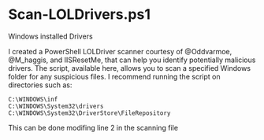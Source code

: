 # Scan-LOLDrivers.ps1
Windows installed Drivers

I created a PowerShell LOLDriver scanner courtesy of @Oddvarmoe, @M_haggis, and IISResetMe, that can help you identify potentially malicious drivers. The script, available here, allows you to scan a specified Windows folder for any suspicious files. I recommend running the script on directories such as:

```
C:\WINDOWS\inf
C:\WINDOWS\System32\drivers
C:\WINDOWS\System32\DriverStore\FileRepository
```
This can be done modifing line 2 in the scanning file
